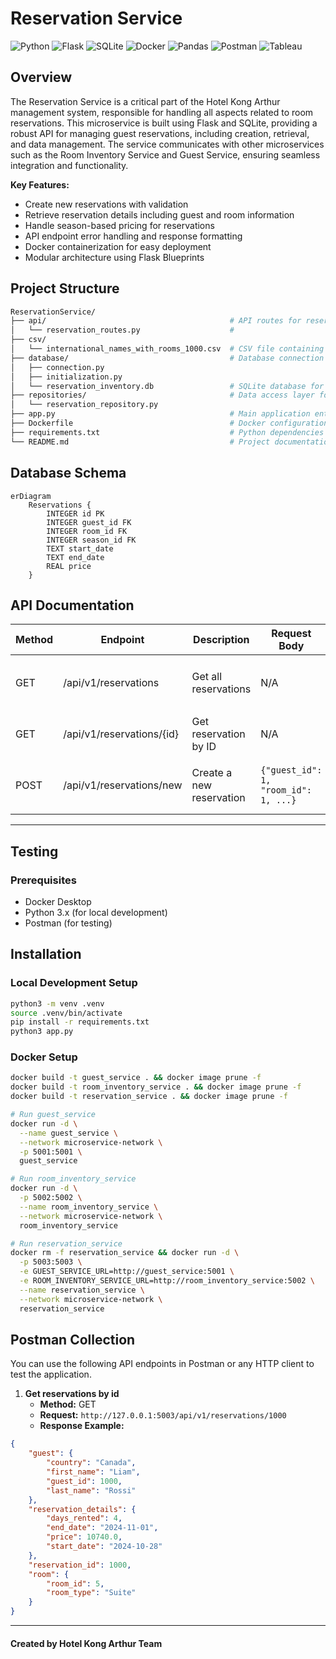 # Reservation Service

![Python](https://img.shields.io/badge/python-3670A0?style=for-the-badge&logo=python&logoColor=ffdd54)
![Flask](https://img.shields.io/badge/flask-%23000.svg?style=for-the-badge&logo=flask&logoColor=white)
![SQLite](https://img.shields.io/badge/sqlite-%2307405e.svg?style=for-the-badge&logo=sqlite&logoColor=white)
![Docker](https://img.shields.io/badge/docker-%230db7ed.svg?style=for-the-badge&logo=docker&logoColor=white)
![Pandas](https://img.shields.io/badge/pandas-%23150458.svg?style=for-the-badge&logo=pandas&logoColor=white)
![Postman](https://img.shields.io/badge/Postman-FF6C37?style=for-the-badge&logo=postman&logoColor=white)
![Tableau](https://img.shields.io/badge/Tableau-E97627?style=for-the-badge&logo=tableau&logoColor=white)

## Overview

The Reservation Service is a critical part of the Hotel Kong Arthur management system, responsible for handling all aspects related to room reservations. This microservice is built using Flask and SQLite, providing a robust API for managing guest reservations, including creation, retrieval, and data management. The service communicates with other microservices such as the Room Inventory Service and Guest Service, ensuring seamless integration and functionality.

**Key Features:**
- Create new reservations with validation
- Retrieve reservation details including guest and room information
- Handle season-based pricing for reservations
- API endpoint error handling and response formatting
- Docker containerization for easy deployment
- Modular architecture using Flask Blueprints

## Project Structure

```bash
ReservationService/
├── api/                                         # API routes for reservations
│   └── reservation_routes.py                    # 
├── csv/                                         
│   └── international_names_with_rooms_1000.csv  # CSV file containing sample data
├── database/                                    # Database connection and initialization scripts
│   ├── connection.py                            
│   ├── initialization.py                        
│   └── reservation_inventory.db                 # SQLite database for reservations
├── repositories/                                # Data access layer for reservation operations
│   └── reservation_repository.py                
├── app.py                                       # Main application entry point
├── Dockerfile                                   # Docker configuration file
├── requirements.txt                             # Python dependencies
└── README.md                                    # Project documentation
```

## Database Schema
```mermaid
erDiagram
    Reservations {
        INTEGER id PK
        INTEGER guest_id FK
        INTEGER room_id FK
        INTEGER season_id FK
        TEXT start_date
        TEXT end_date
        REAL price
    }
```

## API Documentation

| Method | Endpoint                      | Description                                          | Request Body                          | Response (200)                                                      | Error Responses                        |
|--------|-------------------------------|------------------------------------------------------|---------------------------------------|---------------------------------------------------------------------|----------------------------------------|
| GET    | /api/v1/reservations          | Get all reservations                                 | N/A                                   | `[{"id": 1, "guest_id": 1, "room_id": 1, ...}]`                  | 404: `{"error": "No reservations found"}` |
| GET    | /api/v1/reservations/{id}     | Get reservation by ID                               | N/A                                   | `{"id": 1, "guest_id": 1, "room_id": 1, ...}`                     | 404: `{"error": "Reservation not found"}` |
| POST   | /api/v1/reservations/new      | Create a new reservation                             | `{"guest_id": 1, "room_id": 1, ...}`| `{"message": "Reservation made successfully"}`                     | 400: `{"error": "Missing required fields"}` |

---

## Testing

### Prerequisites
- Docker Desktop
- Python 3.x (for local development)
- Postman (for testing)

## Installation

### Local Development Setup
```bash
python3 -m venv .venv
source .venv/bin/activate
pip install -r requirements.txt
python3 app.py
```

### Docker Setup
```bash
docker build -t guest_service . && docker image prune -f
docker build -t room_inventory_service . && docker image prune -f
docker build -t reservation_service . && docker image prune -f
```

```bash
# Run guest_service
docker run -d \
  --name guest_service \
  --network microservice-network \
  -p 5001:5001 \
  guest_service
```
```bash
# Run room_inventory_service
docker run -d \
  -p 5002:5002 \
  --name room_inventory_service \
  --network microservice-network \
  room_inventory_service
```
```bash
# Run reservation_service
docker rm -f reservation_service && docker run -d \
  -p 5003:5003 \
  -e GUEST_SERVICE_URL=http://guest_service:5001 \
  -e ROOM_INVENTORY_SERVICE_URL=http://room_inventory_service:5002 \
  --name reservation_service \
  --network microservice-network \
  reservation_service
```
## Postman Collection
You can use the following API endpoints in Postman or any HTTP client to test the application.

1. **Get reservations by id**
   - **Method:** GET
   - **Request:** `http://127.0.0.1:5003/api/v1/reservations/1000`
   - **Response Example:**
```json
{
    "guest": {
        "country": "Canada",
        "first_name": "Liam",
        "guest_id": 1000,
        "last_name": "Rossi"
    },
    "reservation_details": {
        "days_rented": 4,
        "end_date": "2024-11-01",
        "price": 10740.0,
        "start_date": "2024-10-28"
    },
    "reservation_id": 1000,
    "room": {
        "room_id": 5,
        "room_type": "Suite"
    }
}
```

---

#### Created by Hotel Kong Arthur Team
